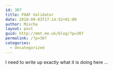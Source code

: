 ```yaml
---
id: 307
title: FOAF Validator
date: 2010-09-03T17:14:52+01:00
author: Mischa
layout: post
guid: http://mmt.me.uk/blog/?p=307
permalink: /?p=307
categories:
  - Uncategorized
---
```

I need to write up exactly what it is doing here &#8230;